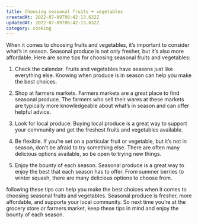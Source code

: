 ```yaml
---
title: Choosing seasonal fruits + vegetables
createdAt: 2022-07-09T06:42:13.632Z
updatedAt: 2022-07-09T06:42:13.632Z
category: cooking
---
```


When it comes to choosing fruits and vegetables, it’s important to consider what’s in season. Seasonal produce is not only fresher, but it’s also more affordable. Here are some tips for choosing seasonal fruits and vegetables:

1. Check the calendar. Fruits and vegetables have seasons just like everything else. Knowing when produce is in season can help you make the best choices.

2. Shop at farmers markets. Farmers markets are a great place to find seasonal produce. The farmers who sell their wares at these markets are typically more knowledgeable about what’s in season and can offer helpful advice.

3. Look for local produce. Buying local produce is a great way to support your community and get the freshest fruits and vegetables available.

4. Be flexible. If you’re set on a particular fruit or vegetable, but it’s not in season, don’t be afraid to try something else. There are often many delicious options available, so be open to trying new things.

5. Enjoy the bounty of each season. Seasonal produce is a great way to enjoy the best that each season has to offer. From summer berries to winter squash, there are many delicious options to choose from.

 following these tips can help you make the best choices when it comes to choosing seasonal fruits and vegetables. Seasonal produce is fresher, more affordable, and supports your local community. So next time you’re at the grocery store or farmers market, keep these tips in mind and enjoy the bounty of each season.

